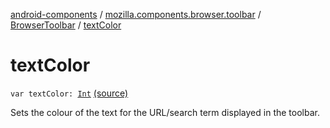 [android-components](../../index.md) / [mozilla.components.browser.toolbar](../index.md) / [BrowserToolbar](index.md) / [textColor](./text-color.md)

# textColor

`var textColor: `[`Int`](https://kotlinlang.org/api/latest/jvm/stdlib/kotlin/-int/index.html) [(source)](https://github.com/mozilla-mobile/android-components/blob/master/components/browser/toolbar/src/main/java/mozilla/components/browser/toolbar/BrowserToolbar.kt#L217)

Sets the colour of the text for the URL/search term displayed in the toolbar.

